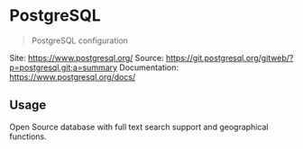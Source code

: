 # PostgreSQL
> PostgreSQL configuration

Site: https://www.postgresql.org/
Source: https://git.postgresql.org/gitweb/?p=postgresql.git;a=summary
Documentation: https://www.postgresql.org/docs/

## Usage
Open Source database with full text search support and geographical functions.
